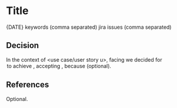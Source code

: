 # Title
{DATE}
keywords (comma separated)
jira issues (comma separated)

## Decision
In the context of <use case/user story u>,
  facing <concern c>
  we decided for <option o>
  to achieve <quality q>,
  accepting <downside d>,
  because <reason r> (optional).

## References
Optional.
